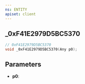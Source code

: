 ```yaml
---
ns: ENTITY
apiset: client
---
```

## _0xF41E2979D5BC5370

```c
// 0xF41E2979D5BC5370
void _0xF41E2979D5BC5370(Any p0);
```


## Parameters
* **p0**:



